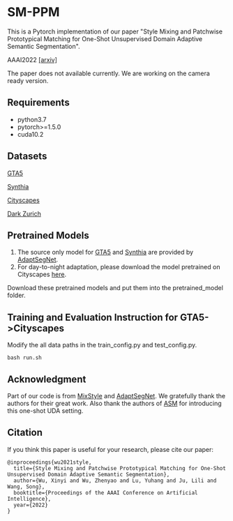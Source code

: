 # SM-PPM
This is a Pytorch implementation of our paper "Style Mixing and Patchwise Prototypical Matching for One-Shot Unsupervised Domain Adaptive Semantic Segmentation".

AAAI2022 [[arxiv]](https://arxiv.org/abs/2112.04665)

The paper does not available currently. We are working on the camera ready version.

## Requirements
* python3.7
* pytorch>=1.5.0
* cuda10.2
## Datasets
[GTA5](https://download.visinf.tu-darmstadt.de/data/from_games/)

[Synthia](http://synthia-dataset.net/downloads/)

[Cityscapes](https://www.cityscapes-dataset.com/)

[Dark Zurich](https://www.trace.ethz.ch/publications/2019/GCMA_UIoU/)

## Pretrained Models
1. The source only model for [GTA5](https://www.dropbox.com/s/jmxw7x0e2h2rh35/GTA5_baseline.pth?dl=0) and [Synthia](https://www.dropbox.com/s/dwc9wao0rj7pewz/SYNTHIA_baseline.pth?dl=0) are provided by [AdaptSegNet](https://github.com/wasidennis/AdaptSegNet). 
2. For day-to-night adaptation, please download the model pretrained on Cityscapes [here](https://www.dropbox.com/s/j21pbunecdvpv8z/Cityscapes_baseline.pth?dl=0).

Download these pretrained models and put them into the pretrained_model folder.


## Training and Evaluation Instruction for GTA5->Cityscapes
Modify the all data paths in the train_config.py and test_config.py. 

```
bash run.sh
```

## Acknowledgment
Part of our code is from [MixStyle](https://github.com/KaiyangZhou/mixstyle-release) and [AdaptSegNet](https://github.com/wasidennis/AdaptSegNet).
We gratefully thank the authors for their great work.
Also thank the authors of [ASM](https://github.com/RoyalVane/ASM) for introducing this one-shot UDA setting.

## Citation
If you think this paper is useful for your research, please cite our paper:

```
@inproceedings{wu2021style,
  title={Style Mixing and Patchwise Prototypical Matching for One-Shot Unsupervised Domain Adaptive Semantic Segmentation},
  author={Wu, Xinyi and Wu, Zhenyao and Lu, Yuhang and Ju, Lili and Wang, Song},
  booktitle={Proceedings of the AAAI Conference on Artificial Intelligence},
  year={2022}
}
```
